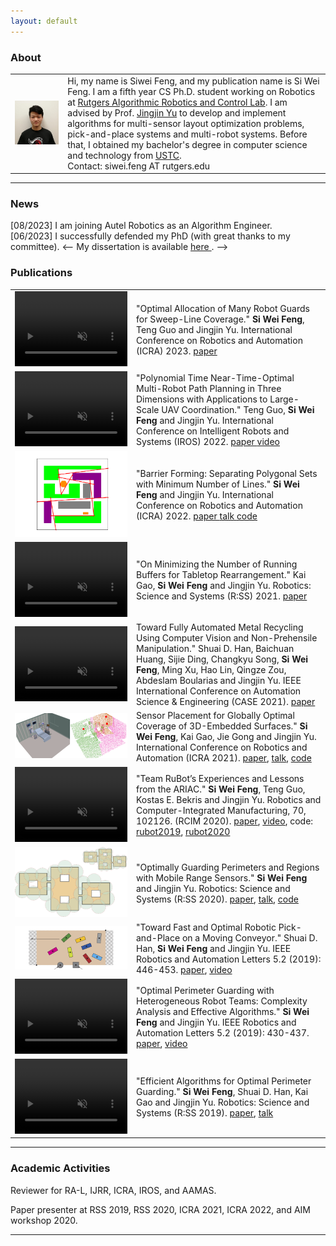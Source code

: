 ```yaml
---
layout: default
---
```

<!-- Homepage -->
### About



<table>
  <tr>
    <td align="mid">
      <img width="600" src="resources/me.jpeg" alt="me"/>
<!--       <a href="https://ustcsiwei88.github.io/resources/CV.pdf" type="application/pdf" style="text-align:center">CV</a> -->
    </td>
    <td>
      Hi, my name is Siwei Feng, and my publication name is Si Wei Feng. I am a fifth year CS Ph.D. student working on Robotics at <a href="https://arc-l.github.io/">Rutgers Algorithmic Robotics and Control Lab</a>.
      I am advised by Prof. <a href="https://arc-l.github.io/group.html">Jingjin Yu</a> to develop and implement algorithms
      for multi-sensor layout optimization problems, pick-and-place systems and multi-robot systems. 
      Before that, I obtained my bachelor's degree in computer science and technology from <a href="https://en.wikipedia.org/wiki/University_of_Science_and_Technology_of_China">USTC</a>.
      <br>
      Contact: siwei.feng AT rutgers.edu
    </td>
  </tr>
</table>

<!-- 

---
### Selected Projects
#### 2D Coverage
<figure>
    <img src="opg2d.png" alt="opg2d" width="250"/>
    <img src="org2d.png" alt="org2d" width="250"/>
    <figcaption> 2D Optimal Perimeter and Region Guarding (OPG<sub>2D</sub>, ORG<sub>2D</sub>). We aim to get the minimum radius of k circles to cover some perimeter or region</figcaption>
</figure>


#### Perimeter Guarding
<figure>
    <img src="opg.png" alt="drawing" width="200"/> 
    <img src="castle.png" alt="drawing" width="180" style="padding-left: 50px"/>
    <figcaption> Optimal Perimeter and Guarding (OPG<sub>2D</sub>, ORG<sub>2D</sub>). We aim to get the minimum length of k tiles to cover some perimeters</figcaption>
</figure>

#### Robot Systems
[RuBot](https://youtu.be/7H7YLeJz2zE?t=9): Software submission for ARIAC, a warehouse automation competition

[Recycling](https://youtu.be/araxYgLCrpM): Recycling Aluminum and Copper sticks

[Drone Flipping](min_2circle_executed.mp4): Flipping AscTec Hummingbird in simulation

#### Misc
[WhereRU](https://github.com/ustcsiwei88/WhereRU): A lightweight VPN -->

---

<style>
divp {
  float: left;
  width: 120px;
  margin: 1px 10px 1px 1px;
  padding: 5px;
  border: 1px solid black;
  text-align: left;
}
divt {
  float: right;
  width: 500px;
  margin: 1px 10px 1px 1px;
  padding: 5px;
  /* border: 1px solid black; */
  text-align: left;
}
</style>

### News
[08/2023] I am joining Autel Robotics as an Algorithm Engineer. \
[06/2023] I successfully defended my PhD (with great thanks to my committee). <-- My dissertation is available <a href="https://github.com/ustcsiwei88/dissertation_siwei/blob/master/thesis-compressed.pdf"> here </a>. -->

### Publications

<table>
  <tr>
    <td>
      <video width="180" height="120" autoplay muted loop>
          <source src="resources/vertical_sweep_web.mp4" type="video/mp4"> 
          <p>Your browser does not support the video tag.</p>
      </video>
    </td>
    <td>
      "Optimal Allocation of Many Robot Guards for Sweep-Line Coverage." <b>Si Wei Feng</b>, Teng Guo and Jingjin Yu. International Conference on Robotics and Automation (ICRA) 2023.
      <a href="https://arxiv.org/pdf/2302.04319.pdf"> paper </a>
    </td>
  </tr>

  <tr>
    <td>
      <video width="180" height="120" autoplay muted loop>
          <source src="resources/multi-drone-4x.mp4" type="video/mp4"> 
          <!-- <iframe width="560" height="315" src="https://www.youtube.com/embed/glfsArLCVZU" title="YouTube video player" frameborder="0" allow="accelerometer; autoplay; clipboard-write; encrypted-media; gyroscope; picture-in-picture" allowfullscreen></iframe> -->
          <p>Your browser does not support the video tag.</p>
      </video>
    </td>
    <td>
      "Polynomial Time Near-Time-Optimal Multi-Robot Path Planning in Three Dimensions with Applications to Large-Scale UAV Coordination." Teng Guo, <b>Si Wei Feng</b> and Jingjin Yu. International Conference on Intelligent Robots and Systems (IROS) 2022.
      <a href="https://arxiv.org/pdf/2207.02735.pdf"> paper </a>
      <a href="https://www.youtube.com/watch?v=glfsArLCVZU"> video </a>
    </td>
  </tr>

  <tr>
    <td>
      <img src = "resources/barrier_forming.png" alt="osg2d" width = "180" />
    </td>
    <td>
      "Barrier Forming: Separating Polygonal Sets with Minimum Number of Lines." <b>Si Wei Feng</b> and Jingjin Yu. International Conference on Robotics and Automation (ICRA) 2022.
      <a href="https://arxiv.org/pdf/2111.09151.pdf"> paper </a>
      <a href="https://youtu.be/rln8M-7M9EI"> talk </a>
      <a href="https://github.com/ustcsiwei88/barrier_forming"> code </a>
    </td>
  </tr>

  <tr>
    <td>
      <video width="180" height="120" autoplay muted loop>
          <source src="resources/labeled_smaller_web.mp4" type="video/mp4"> 
          <p>Your browser does not support the video tag.</p>
      </video>
    </td>
    <td>
      "On Minimizing the Number of Running Buffers for Tabletop Rearrangement." Kai Gao, <b>Si Wei Feng</b> and Jingjin Yu. Robotics: Science and Systems (R:SS) 2021.
      <a href="https://arxiv.org/pdf/2105.06357.pdf"> paper </a>
    </td>
  </tr>

  <tr>
    <td>
      <video width="180" height="120" autoplay muted loop>
          <source src="resources/recycle_web.mp4" type="video/mp4"> 
          <p>Your browser does not support the video tag.</p>
      </video>
    </td>
    <td>
      Toward Fully Automated Metal Recycling Using Computer Vision and Non-Prehensile Manipulation." Shuai D. Han, Baichuan Huang, Sijie Ding, Changkyu Song, <b>Si Wei Feng</b>, Ming Xu, Hao Lin, Qingze Zou, Abdeslam Boularias and Jingjin Yu. IEEE International Conference on Automation Science & Engineering (CASE 2021). 
      <a href = "https://arc-l.github.io/files/HanHuaYu21CASE.pdf">paper</a>
    </td>
  </tr>

  <tr>
    <td>
      <img src = "resources/icu-expo.png" alt="osg2d" width = "180" />
    </td>
    <td>
      Sensor Placement for Globally Optimal Coverage of 3D-Embedded Surfaces." <b>Si Wei Feng</b>, Kai Gao, Jie Gong and Jingjin Yu. International Conference on Robotics and Automation (ICRA 2021). 
      <a href = "https://arxiv.org/pdf/2103.10521.pdf"> paper</a>, 
      <a href = "https://youtu.be/i5D-rCRcCpc">talk</a>, 
      <a href = "https://github.com/arc-l/3d_coverage">code</a>
    </td>
  </tr>

  <tr>
    <td>
      <video width="180" height="120" autoplay muted loop>
        <source src="resources/rubot_web.mp4" type="video/mp4"> 
        <p>Your browser does not support the video tag.</p>
      </video>
    </td>
    <td>
      "Team RuBot’s Experiences and Lessons from the ARIAC." <b>Si Wei Feng</b>, Teng Guo, Kostas E. Bekris and Jingjin Yu. Robotics and Computer-Integrated Manufacturing, 70, 102126. (RCIM 2020). 
      <a href = "https://www.sciencedirect.com/science/article/abs/pii/S0736584521000120"> paper</a>, 
      <a href = "https://youtu.be/7H7YLeJz2zE?t=3"> video</a>, 
      code:
      <a href = "https://github.com/ustcsiwei88/RuBot"> rubot2019</a>,  
      <a href = "https://github.com/ustcsiwei88/rubot2020">rubot2020 </a>
    </td>
  </tr>

  <tr>
    <td>
    <img src = "resources/osg2d.png" alt="osg2d" width = "180" />
    </td>
    <td>
    "Optimally Guarding Perimeters and Regions with Mobile Range Sensors." <b>Si Wei Feng</b> and Jingjin Yu. Robotics: Science and Systems (R:SS 2020). 
    <a href="https://arxiv.org/pdf/2002.08477.pdf"> paper</a>, 
    <a href="https://youtu.be/1-PsAmQlVw8"> talk</a>, 
    <a href="https://github.com/ustcsiwei88/2D_Coverage"> code </a>
    </td>
  </tr>

  <tr>
    <td>
      <img src = "resources/conveyor.png" alt="conveyer" width = "180" />
    </td>
    <td>
    "Toward Fast and Optimal Robotic Pick-and-Place on a Moving Conveyor." Shuai D. Han, <b>Si Wei Feng</b> and Jingjin Yu. IEEE Robotics and Automation Letters 5.2 (2019): 446-453. 
    <a href="https://arxiv.org/abs/1912.08009.pdf"> paper</a>, 
    <a href="https://youtu.be/bIomJzjKXyc"> video </a>
    </td>
  </tr>

  <tr>
    <td>
    <video width="180" height="120" autoplay muted loop>
        <source src="resources/opgmc_web.mp4" type="video/mp4"> 
        <p>Your browser does not support the video tag.</p>
    </video>
    </td>
    <td>
    "Optimal Perimeter Guarding with Heterogeneous Robot Teams: Complexity Analysis and Effective Algorithms." <b>Si Wei Feng</b> and Jingjin Yu. IEEE Robotics and Automation Letters 5.2 (2019): 430-437. 
    <a href="https://arxiv.org/pdf/1912.08591.pdf"> paper</a>, 
    <a href="https://youtu.be/6gYL0_B3YTk"> video </a>
    </td>
  </tr>

  <tr>
    <td>
    <video width="180" height="120" autoplay muted loop>
        <source src="resources/opg_web.mp4" type="video/mp4"> 
        <p>Your browser does not support the video tag.</p>
    </video>
    </td>
    <td>
    "Efficient Algorithms for Optimal Perimeter Guarding." <b>Si Wei Feng</b>, Shuai D. Han, Kai Gao and Jingjin Yu. Robotics: Science and Systems (R:SS 2019). 
    <a href="https://arxiv.org/pdf/1905.04434.pdf"> paper</a>, 
    <a href="https://youtu.be/a6RHEJZDNrU?t=548">talk</a>
    </td>
  </tr>
</table>


---

### Academic Activities
Reviewer for RA-L, IJRR, ICRA, IROS, and AAMAS.

Paper presenter at RSS 2019, RSS 2020, ICRA 2021, ICRA 2022, and AIM workshop 2020.

---

